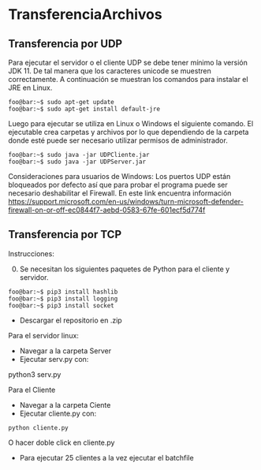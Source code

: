# TransferenciaArchivos

## Transferencia por UDP

Para ejecutar el servidor o el cliente UDP se debe tener mínimo la versión JDK 11. De tal manera que los caracteres unicode se muestren correctamente. A continuación se muestran los comandos para instalar el JRE en Linux.

```console
foo@bar:~$ sudo apt-get update
foo@bar:~$ sudo apt-get install default-jre
```
Luego para ejecutar se utiliza en Linux o Windows el siguiente comando. El ejecutable crea carpetas y archivos por lo que dependiendo de la carpeta donde esté puede ser necesario utilizar permisos de administrador.

```console
foo@bar:~$ sudo java -jar UDPCliente.jar
foo@bar:~$ sudo java -jar UDPServer.jar
```
Consideraciones para usuarios de Windows: Los puertos UDP están bloqueados por defecto así que para probar el programa puede ser necesario deshabilitar el Firewall. En este link encuentra información https://support.microsoft.com/en-us/windows/turn-microsoft-defender-firewall-on-or-off-ec0844f7-aebd-0583-67fe-601ecf5d774f

## Transferencia por TCP


Instrucciones:

0. Se necesitan los siguientes paquetes de Python para el cliente y servidor.

```console
foo@bar:~$ pip3 install hashlib
foo@bar:~$ pip3 install logging
foo@bar:~$ pip3 install socket
```

- Descargar el repositorio en .zip

Para el servidor linux:
- Navegar a la carpeta Server
- Ejecutar serv.py con:

python3 serv.py


Para el Cliente
- Navegar a la carpeta Ciente
- Ejecutar cliente.py con:

```console
python cliente.py
```

O hacer doble click en cliente.py
- Para ejecutar 25 clientes a la vez ejecutar el batchfile

